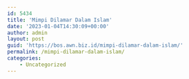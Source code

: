 ```yaml
---
id: 5434
title: 'Mimpi Dilamar Dalam Islam'
date: '2023-01-04T14:30:09+00:00'
author: admin
layout: post
guid: 'https://bos.awn.biz.id/mimpi-dilamar-dalam-islam/'
permalink: /mimpi-dilamar-dalam-islam/
categories:
    - Uncategorized
---
```


